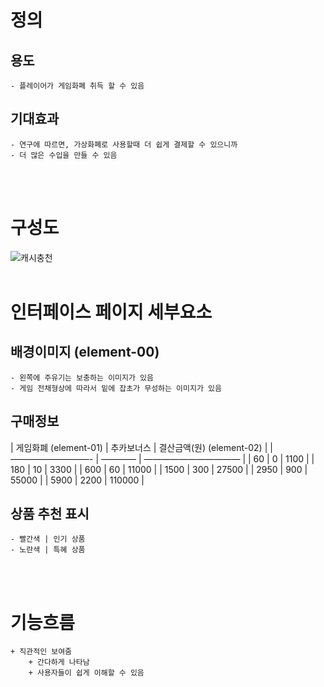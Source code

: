 # 정의
  ## 용도
	- 플레이어가 게임화폐 취득 할 수 있음
  
  ## 기대효과
	- 연구에 따르면, 가상화폐로 사용할때 더 쉽게 결제할 수 있으니까
	- 더 많은 수입을 만들 수 있음
<br>
<br>

# 구성도
![캐시충천](https://scontent-icn1-1.xx.fbcdn.net/v/t1.0-9/45153148_2052484811470164_2546409646495629312_o.jpg?_nc_cat=109&_nc_ht=scontent-icn1-1.xx&oh=7aab07128c9e612be6bcc07326274455&oe=5C4960D9)
<br>
<br>

# 인터페이스 페이지 세부요소
  ## 배경이미지 (element-00)
	- 왼쪽에 주유기는 보충하는 이미지가 있음
	- 게임 전채형상에 따라서 밑에 잡초가 무성하는 이미지가 있음
  ## 구매정보

| 게임화폐 (element-01) | 추카보너스  | 결산금액(원) (element-02) |
| —————————- | ————   | ——————————— |
|                               60 | 0               | 1100                                |
| 180                             | 10             | 3300                                |
| 600                             | 60             | 11000                              |
| 1500                           | 300           | 27500                              |
| 2950                           | 900           | 55000                              |
| 5900                           | 2200         | 110000                            |

  ## 상품 추천 표시
	- 빨간색 | 인기 상품
	- 노란색 | 특혜 상품

<br>
<br>


# 기능흐름
	+ 직관적인 보여줌
		+ 간다하게 나타남
		+ 사용자들이 쉽게 이해할 수 있음